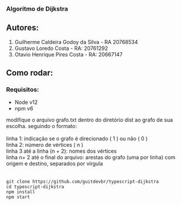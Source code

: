 ### Algoritmo de Dijkstra

## Autores:

  <ol>
    <li>Guilherme Caldeira Godoy da Silva - RA 20768534</li>
    <li>Gustavo Loredo Costa - RA: 20761292</li>
    <li>Otavio Henrique Pires Costa - RA: 20667147</li>
  </ol>

## Como rodar:
### Requisitos:
  <ul>
    <li>Node v12</li>
    <li>npm v6</li>
  </ul>
<bold>
  modifique o arquivo grafo.txt dentro do diretório dist ao grafo de sua escolha. seguindo o formato:
</bold>
<br/>
<br/>
<span>
  linha 1: indicação se o grafo é direcionado ( 1 ) ou não ( 0 )
</span>
</br>
<span>
  linha 2: número de vértices ( n )
</span>
<br/>
<span>
  linha 3 até a linha (n + 2): nomes dos vértices
</span>
<br/>
<span>
  linha n+ 2 até o final do arquivo: arestas do grafo (uma por linha) com origem e destino, separados por vírgula
<span>
<br/>
<br/>
<br/>
  <code>git clone https://github.com/guitdevbr/typescript-dijkstra</code>
<br/>
  <code>cd typescript-dijkstra</code>
<br/>
  <code>npm install</code>
<br/>
  <code>npm start</code>
